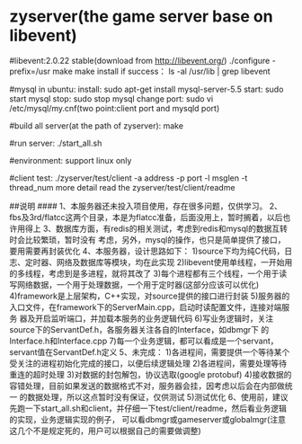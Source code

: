 # zyserver(the game server base on libevent)

#libevent:2.0.22 stable(download from http://libevent.org/)
	./configure -prefix=/usr
	make
	make install
	if success：
		ls -al /usr/lib | grep libevent

#mysql in ubuntu:
	install: sudo apt-get install mysql-server-5.5
	start: sudo start mysql
	stop: sudo stop mysql
	change port: sudo vi /etc/mysql/my.cnf(two point:client port and mysqld port)

#build all server(at the path of zyserver):
	make

#run server:
	./start_all.sh

#environment:
	support linux only

#client test: 
	./zyserver/test/client -a address -p port -l msglen -t thread_num
	more detail read the zyserver/test/client/readme

##说明
	#### 1、本服务器还未投入项目使用，存在很多问题，仅供学习。
	2、fbs及3rd/flatcc这两个目录，本是为flatcc准备，后面没用上，暂时搁着，以后也许用得上
	3、数据库方面，有redis的相关测试，考虑到redis和mysql的数据互转时会比较繁琐，暂时没有
	   考虑，另外，mysql的操作，也只是简单提供了接口，要用需要再封装优化
	4、本服务器，设计思路如下：
		1)source下均为纯C代码，日志、定时器、网络及数据库等模块，均在此实现
		2)libevent使用单线程，一开始用的多线程，考虑到是多进程，就将其改了
		3)每个进程都有三个线程，一个用于读写网络数据，一个用于处理数据，一个用于定时器(这部分应该可以优化)
		4)framework是上层架构，C++实现，对source提供的接口进行封装
		5)服务器的入口文件，在framework下的ServerMain.cpp，启动时读配置文件，连接对端服务
		  器及开启监听端口，并加载本服务的业务逻辑代码
		6)写业务逻辑时，关注source下的ServantDef.h，各服务器关注各自的Interface，如dbmgr下
		  的Interface.h和Interface.cpp
		7)每一个业务逻辑，都可以看成是一个servant，servant值在ServantDef.h定义
	5、未完成：
		1)各进程间，需要提供一个等待某个受关注的进程初始化完成的接口，以便后续逻辑处理
		2)各进程间，需要处理等待重连的超时处理
		3)对数据的封包解包，协议选取(google protobuf)
		4)接收数据的容错处理，目前如果发送的数据格式不对，服务器会挂，因考虑以后会在内部做统一
		  的数据处理，所以这点暂时没有保证，仅供测试
		5)测试优化
	6、使用前，建议先跑一下start_all.sh和client，并仔细一下test/client/readme，然后看业务逻辑的实现，业务逻辑实现的例子，
	   可以看dbmgr或gameserver或globalmgr(注意这几个不是规定死的，用户可以根据自己的需要做调整)